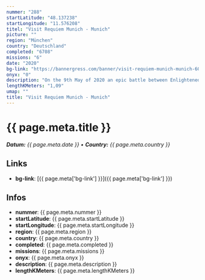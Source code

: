 ```yaml
---
nummer: "288"
startLatitude: "48.137238"
startLongitude: "11.576208"
titel: "Visit Requiem Munich - Munich"
picture: ""
region: "München"
country: "Deutschland"
completed: "6708"
missions: "6"
date: "2020"
bg-link: "https://bannergress.com/banner/visit-requiem-munich-munich-6065"
onyx: "0"
description: "On the 9th May of 2020 an epic battle between Enlightened and Resistance will take place right here! Join our forces and spread the message by completing this banner."
lengthKMeters: "1,09"
umap: ""
title: "Visit Requiem Munich - Munich"
---
```


# {{ page.meta.title }}
_**Datum:** {{ page.meta.date }} • **Country:** {{ page.meta.country }}_

## Links
- **bg-link**: [{{ page.meta['bg-link'] }}]({{ page.meta['bg-link'] }})

## Infos
- **nummer**: {{ page.meta.nummer }}
- **startLatitude**: {{ page.meta.startLatitude }}
- **startLongitude**: {{ page.meta.startLongitude }}
- **region**: {{ page.meta.region }}
- **country**: {{ page.meta.country }}
- **completed**: {{ page.meta.completed }}
- **missions**: {{ page.meta.missions }}
- **onyx**: {{ page.meta.onyx }}
- **description**: {{ page.meta.description }}
- **lengthKMeters**: {{ page.meta.lengthKMeters }}

